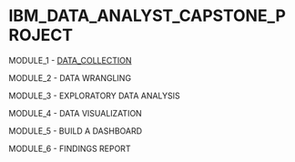 # IBM_DATA_ANALYST_CAPSTONE_PROJECT
 MODULE_1 - [DATA_COLLECTION](https://github.com/Safrin03/IBM_DA_Capstone_Project/tree/cb1759ac10f408c5a69b791379554d641db25bf8/Module%201%20-%20Data%20Collection) 
 
 MODULE_2 - DATA WRANGLING 
 
 MODULE_3 - EXPLORATORY DATA ANALYSIS
 
 MODULE_4 - DATA VISUALIZATION
 
 MODULE_5 - BUILD A DASHBOARD
 
 MODULE_6 - FINDINGS REPORT 

